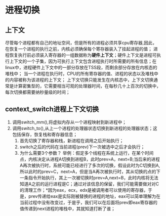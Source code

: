# 进程切换
## 上下文
尽管每个进程都有自己的地址空间，但是所有的进程必须共享cpu寄存器,因此，在恢复一个进程的执行之前，内核必须确保每个寄存器装入了挂起进程的值；
进程恢复执行前必须装入寄存器的一组数据称为**硬件上下文**；硬件上下文是进程可执行上下文的一个子集，因为可执行上下文包含进程执行时所需要的所有信息；在linux中，进程硬件上下文中的一部分存放在TSS段，而剩余部分存放在内核态的堆栈中；
当一个进程在执行时，CPU的所有寄存器的值、进程的状态以及堆栈中的内容被称为该进程的上下文；
上下文切换只能发生在内核态中，上下文切换通常是计算密集型的，它需要相当可观的处理器时间，在每秒几十上百次的切换中，每次切换都需要纳秒量级的时间；
## context_switch进程上下文切换
1. 调用switch_mm(),将虚拟内存从一个进程映射到新进程中；
2. 调用switch_to(),从上一个进程的处理器状态切换到新进程的处理器状态；这包括保存，恢复栈和寄存器信息；
   1. 首先切换了寄存器和栈，新进程在调用之后开始执行；
   2. switch之后的代码在当前进程(prev)下一次被选中之后才会执行；
   3. 为什么需要3个参数？ 举例：假定多个线程在系统上运行，在某个时间点，内核决定从进程A切换到进程B，此时prev=A，next=B;当后来的进程A再次被执行时，系统可能已经进行了多次的切换，假设此时为C切换到A,所以此时的prev=C，next=A，但是当A再次被执行时，其从切换的点的下一条指令开始执行，其上一次被切换时prev=A,next=B，此时内核将无法知道A之前的运行进程是C；通过对该信息的保留，我们可能需要做对对C的清理工作；*因为eax，ecx，edx是被调用者可以使用的寄存器，于是，prev传递给eax是实际刚被替换的进程的地址，eax可以简单理解为在当前过程中没有改变过，于是乎，我们可以在后面将prev即eax寄存器的值传递到next进程的堆栈中，其就知道打断了谁；